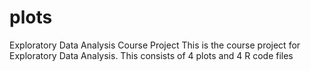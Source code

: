 plots
=====

Exploratory Data Analysis Course Project
This is the course project for Exploratory Data Analysis. This consists of 4 plots and 4 R code files
